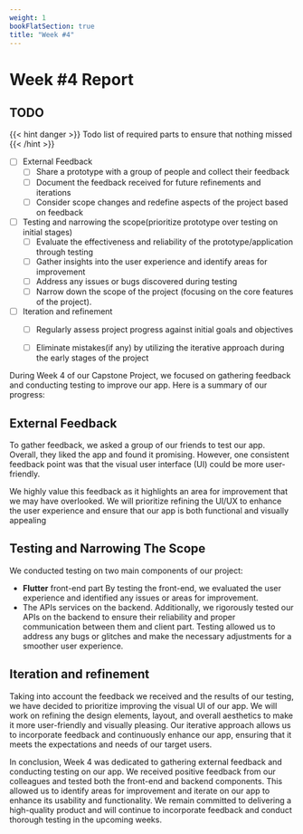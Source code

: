 ```yaml
---
weight: 1
bookFlatSection: true
title: "Week #4"
---
```


# Week #4 Report

## TODO

{{< hint danger >}}
Todo list of required parts to ensure that nothing missed
{{< /hint >}}

- [ ] External Feedback
  - [ ] Share a prototype with a group of people and collect their feedback
  - [ ] Document the feedback received for future refinements and iterations
  - [ ] Consider scope changes and redefine aspects of the project based on
        feedback
- [ ] Testing and narrowing the scope(prioritize prototype over testing on initial stages)
  - [ ] Evaluate the effectiveness and reliability of the prototype/application
        through testing
  - [ ] Gather insights into the user experience and identify areas for
        improvement
  - [ ] Address any issues or bugs discovered during testing
  - [ ] Narrow down the scope of the project (focusing on the core features of the project).
- [ ] Iteration and refinement
  - [ ] Regularly assess project progress against initial goals and objectives
  - [ ] Eliminate mistakes(if any) by utilizing the iterative approach during the early
        stages of the project


During Week 4 of our Capstone Project, we focused on gathering feedback and conducting testing to improve our app. Here is a summary of our progress:

## External Feedback

To gather feedback, we asked a group of our friends to test our app. Overall, they liked the app and found it promising. However, one consistent feedback point was that the visual user interface (UI) could be more user-friendly.

We highly value this feedback as it highlights an area for improvement that we may have overlooked. We will prioritize refining the UI/UX to enhance the user experience and ensure that our app is both functional and visually appealing

## Testing and Narrowing The Scope

We conducted testing on two main components of our project:
- **Flutter** front-end part
    By testing the front-end, we evaluated the user experience and identified any issues or areas for improvement.
- The APIs services on the backend.
    Additionally, we rigorously tested our APIs on the backend to ensure their reliability and proper communication between them and client part.
    Testing allowed us to address any bugs or glitches and make the necessary adjustments for a smoother user experience.

## Iteration and refinement

Taking into account the feedback we received and the results of our testing, we have decided to prioritize improving the visual UI of our app. We will work on refining the design elements, layout, and overall aesthetics to make it more user-friendly and visually pleasing. Our iterative approach allows us to incorporate feedback and continuously enhance our app, ensuring that it meets the expectations and needs of our target users.

In conclusion, Week 4 was dedicated to gathering external feedback and conducting testing on our app. We received positive feedback from our colleagues and tested both the front-end and backend components. This allowed us to identify areas for improvement and iterate on our app to enhance its usability and functionality. We remain committed to delivering a high-quality product and will continue to incorporate feedback and conduct thorough testing in the upcoming weeks.
